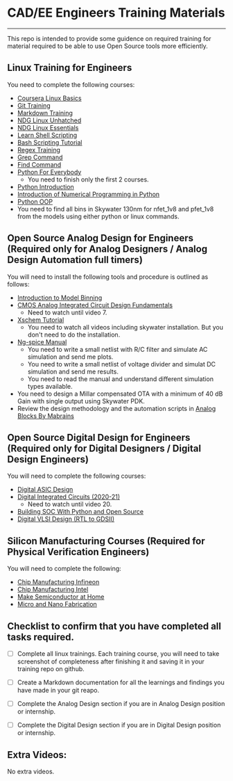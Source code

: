 # CAD/EE Engineers Training Materials
----------------------------------

This repo is intended to provide some guidence on required training for material required to be able to use Open Source tools more efficiently.

## Linux Training for Engineers
You need to complete the following courses:
* [Coursera Linux Basics](https://www.coursera.org/projects/command-line-linux)
* [Git Training](https://www.coursera.org/learn/git-distributed-development?specialization=oss-development-linux-git#about)
* [Markdown Training](https://www.markdowntutorial.com/)
* [NDG Linux Unhatched](https://www.netacad.com/courses/os-it/ndg-linux-unhatched)
* [NDG Linux Essentials](https://www.netacad.com/courses/os-it/ndg-linux-essentials)
* [Learn Shell Scripting](https://www.learnshell.org/)
* [Bash Scripting Tutorial](https://linuxhandbook.com/tag/bash-beginner/)
* [Regex Training](https://www.rexegg.com/)
* [Grep Command](https://phoenixnap.com/kb/grep-command-linux-unix-examples)
* [Find Command](https://www.tecmint.com/35-practical-examples-of-linux-find-command/)
* [Python For Everybody](https://www.coursera.org/specializations/python)
  - You need to finish only the first 2 courses.
* [Python Introduction](https://www.youtube.com/watch?v=rfscVS0vtbw)
* [Introduction of Numerical Programming in Python](https://www.youtube.com/watch?v=ZB7BZMhfPgk)
* [Python OOP](https://www.youtube.com/playlist?list=PLiPFKCVZWHKqrD-t4639uC5VIP6r_PUPr)
* You need to find all bins in Skywater 130nm for nfet_1v8 and pfet_1v8 from the models using either python or linux commands.

## Open Source Analog Design for Engineers (Required only for Analog Designers / Analog Design Automation full timers)
You will need to install the following tools and procedure is outlined as follows:
* [Introduction to Model Binning](http://literature.cdn.keysight.com/litweb/pdf/iccap2008addon2/icmdl/icmdl05a11.html)
* [CMOS Analog Integrated Circuit Design Fundamentals](https://www.youtube.com/playlist?list=PLUJOuapA83-QlWbnMJvoyQucGaBlpBF0F)
  - Need to watch until video 7.
* [Xschem Tutorial](https://xschem.sourceforge.io/stefan/xschem_man/xschem_man.html)
  - You need to watch all videos including skywater installation. But you don't need to do the installation.
* [Ng-spice Manual](http://ngspice.sourceforge.net/docs/ngspice-35-manual.pdf)
  - You need to write a small netlist with R/C filter and simulate AC simulation and send me plots.
  - You need to write a small netlist of voltage divider and simulat DC simulation and send me results.
  - You need to read the manual and understand different simulation types available.
* You need to design a Millar compensated OTA with a minimum of 40 dB Gain with single output using Skywater PDK.
* Review the design methodology and the automation scripts in [Analog Blocks By Mabrains](https://github.com/mabrains/Analog_blocks)

## Open Source Digital Design for Engineers (Required only for Digital Designers / Digital Design Engineers)
You will need to complete the following courses:
* [Digital ASIC Design](https://www.youtube.com/playlist?list=PLfGJEQLQIDBN0VsXQ68_FEYyqcym8CTDN)
* [Digital Integrated Circuits (2020-21)](https://www.youtube.com/playlist?list=PLZU5hLL_713yF0Lkwjj9O3ttVIuhPV-me)
  - Need to watch until video 20.
* [Building SOC With Python and Open Source](https://www.youtube.com/watch?v=rVsOZE80c-k)
* [Digital VLSI Design (RTL to GDSII)](https://www.youtube.com/playlist?list=PLZU5hLL_713x0_AV_rVbay0pWmED7992G)

## Silicon Manufacturing Courses (Required for Physical Verification Engineers)
You will need to complete the following:
* [Chip Manufacturing Infineon](https://www.youtube.com/watch?v=bor0qLifjz4&t=319s)
* [Chip Manufacturing Intel](https://www.youtube.com/watch?v=_VMYPLXnd7E)
* [Make Semiconductor at Home](https://www.youtube.com/watch?v=qCSIGejNT4M)
* [Micro and Nano Fabrication](https://www.youtube.com/playlist?list=PLM2eE_hI4gSDjK4SiDbhpmpjw31Xyqfo_)

## Checklist to confirm that you have completed all tasks required.
- [ ] Complete all linux trainings. Each training course, you will need to take screenshot of completeness after finishing it and saving it in your training repo on github.
- [ ] Create a Markdown documentation for all the learnings and findings you have made in your git reapo.
- [ ] Complete the Analog Design section if you are in Analog Design position or internship.
- [ ] Complete the Digital Design section if you are in Digital Design position or internship.


## Extra Videos:
No extra videos.

